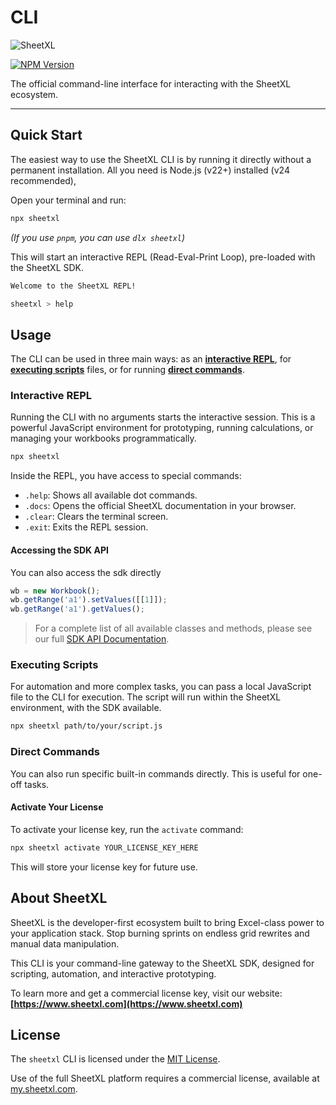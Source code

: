 # CLI

![SheetXL](https://www.sheetxl.com/logo-text.svg)

[![NPM Version](https://img.shields.io/npm/v/sheetxl?color=blue)](https://www.npmjs.com/package/sheetxl)

The official command-line interface for interacting with the SheetXL ecosystem.

---

## Quick Start

The easiest way to use the SheetXL CLI is by running it directly without a permanent installation. All you need is Node.js (v22+) installed (v24 recommended),

Open your terminal and run:

```bash
npx sheetxl
```

*(If you use `pnpm`, you can use `dlx sheetxl`)*

This will start an interactive REPL (Read-Eval-Print Loop), pre-loaded with the SheetXL SDK.

```sh
Welcome to the SheetXL REPL!

sheetxl > help
```

## Usage

The CLI can be used in three main ways: as an [**interactive REPL**](#interactive-repl), for [**executing scripts**](#executing-scripts) files, or for running [**direct commands**](#direct-commands).

### Interactive REPL

Running the CLI with no arguments starts the interactive session. This is a powerful JavaScript environment for prototyping, running calculations, or managing your workbooks programmatically.

```bash
npx sheetxl
```

Inside the REPL, you have access to special commands:

* `.help`: Shows all available dot commands.
* `.docs`: Opens the official SheetXL documentation in your browser.
* `.clear`: Clears the terminal screen.
* `.exit`: Exits the REPL session.

#### Accessing the SDK API

You can also access the sdk directly

```javascript title="REPL Session"
wb = new Workbook();
wb.getRange('a1').setValues([[1]]);
wb.getRange('a1').getValues();
```

> For a complete list of all available classes and methods, please see our full [SDK API Documentation](https://api.sheetxl.com).

### Executing Scripts

For automation and more complex tasks, you can pass a local JavaScript file to the CLI for execution. The script will run within the SheetXL environment, with the SDK available.

```bash
npx sheetxl path/to/your/script.js
```

### Direct Commands

You can also run specific built-in commands directly. This is useful for one-off tasks.

#### Activate Your License

To activate your license key, run the `activate` command:

```bash
npx sheetxl activate YOUR_LICENSE_KEY_HERE
```

This will store your license key for future use.

## About SheetXL

SheetXL is the developer-first ecosystem built to bring Excel-class power to your application stack. Stop burning sprints on endless grid rewrites and manual data manipulation.

This CLI is your command-line gateway to the SheetXL SDK, designed for scripting, automation, and interactive prototyping.

To learn more and get a commercial license key, visit our website:
**[https://www.sheetxl.com](https://www.sheetxl.com)**

## License

The `sheetxl` CLI is licensed under the [MIT License](https://github.com/sheetxl/sheetxl/LICENSE.md).

Use of the full SheetXL platform requires a commercial license, available at [my.sheetxl.com](https://my.sheetxl.com).
